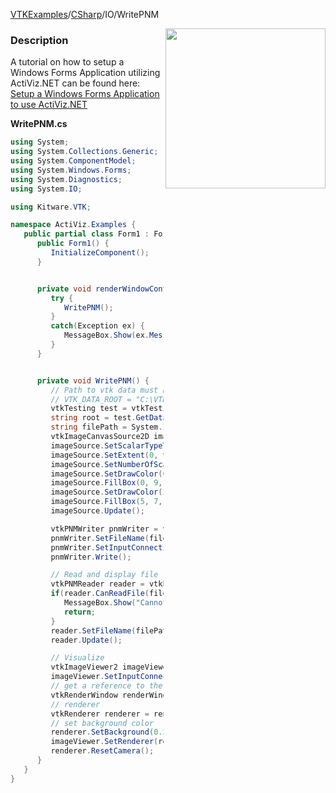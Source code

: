 [VTKExamples](/home/)/[CSharp](/CSharp)/IO/WritePNM

<img align="right" src="https://github.com/lorensen/VTKExamples/blob/gh-pages/Testing/Baseline/IO/TestWritePNM.png?raw=true" width="256" />

### Description
A tutorial on how to setup a Windows Forms Application utilizing ActiViz.NET can be found here: [Setup a Windows Forms Application to use ActiViz.NET](http://www.vtk.org/Wiki/VTK/CSharp/ActiViz.NET)

**WritePNM.cs**
```csharp
using System;
using System.Collections.Generic;
using System.ComponentModel;
using System.Windows.Forms;
using System.Diagnostics;
using System.IO;

using Kitware.VTK;

namespace ActiViz.Examples {
   public partial class Form1 : Form {
      public Form1() {
         InitializeComponent();
      }


      private void renderWindowControl1_Load(object sender, EventArgs e) {
         try {
            WritePNM();
         }
         catch(Exception ex) {
            MessageBox.Show(ex.Message, "Exception", MessageBoxButtons.OK);
         }
      }


      private void WritePNM() {
         // Path to vtk data must be set as an environment variable
         // VTK_DATA_ROOT = "C:\VTK\vtkdata-5.8.0"
         vtkTesting test = vtkTesting.New();
         string root = test.GetDataRoot();
         string filePath = System.IO.Path.Combine(root, @"Data\test_pnm.ppm");
         vtkImageCanvasSource2D imageSource = vtkImageCanvasSource2D.New();
         imageSource.SetScalarTypeToUnsignedChar();
         imageSource.SetExtent(0, 9, 0, 9, 0, 0);
         imageSource.SetNumberOfScalarComponents(3);
         imageSource.SetDrawColor(0, 0, 0, 0);
         imageSource.FillBox(0, 9, 0, 9);
         imageSource.SetDrawColor(255, 0, 0, 0);
         imageSource.FillBox(5, 7, 5, 7);
         imageSource.Update();

         vtkPNMWriter pnmWriter = vtkPNMWriter.New();
         pnmWriter.SetFileName(filePath);
         pnmWriter.SetInputConnection(imageSource.GetOutputPort());
         pnmWriter.Write();

         // Read and display file for verification that it was written correctly
         vtkPNMReader reader = vtkPNMReader.New();
         if(reader.CanReadFile(filePath) == 0) {
            MessageBox.Show("Cannot read file \"" + filePath + "\"", "Error", MessageBoxButtons.OK);
            return;
         }
         reader.SetFileName(filePath);
         reader.Update();

         // Visualize
         vtkImageViewer2 imageViewer = vtkImageViewer2.New();
         imageViewer.SetInputConnection(reader.GetOutputPort());
         // get a reference to the renderwindow of our renderWindowControl1
         vtkRenderWindow renderWindow = renderWindowControl1.RenderWindow;
         // renderer
         vtkRenderer renderer = renderWindow.GetRenderers().GetFirstRenderer();
         // set background color
         renderer.SetBackground(0.2, 0.3, 0.4);
         imageViewer.SetRenderer(renderer);
         renderer.ResetCamera();
      }
   }
}
```
